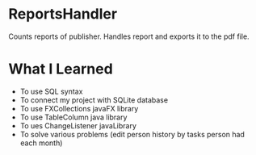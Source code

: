 # ReportsHandler
Counts reports of publisher. Handles report and exports it to the pdf file.
# What I Learned
- To use SQL syntax
- To connect my project with SQLite database
- To use FXCollections javaFX library
- To use TableColumn java library
- To ues ChangeListener javaLibrary
- To solve various problems (edit person history by tasks person had each month)
